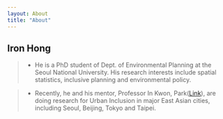 ```yaml
---
layout: About
title: "About"
---
```

## Iron Hong
>- He is a PhD student of Dept. of Environmental Planning at the Seoul National University. 
His research interests include spatial statistics, inclusive planning and environmental policy. 

>- Recently, he and his mentor, Professor In Kwon, Park([Link](https://gses.snu.ac.kr/ko/professor/41)), 
are doing research for Urban Inclusion in major East Asian cities, including Seoul, Beijing, Tokyo and Taipei.
